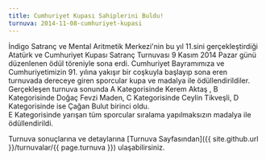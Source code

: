 ```yaml
---
title: Cumhuriyet Kupası Sahiplerini Buldu!
turnuva: 2014-11-08-cumhuriyet-kupasi
---
```


İndigo Satranç ve Mental Aritmetik Merkezi'nin bu yıl 11.sini gerçekleştirdiği Atatürk ve Cumhuriyet Kupası Satranç Turnuvası 9 Kasım 2014 Pazar günü düzenlenen ödül töreniyle sona erdi. Cumhuriyet Bayramımıza ve Cumhuriyetimizin 91. yılına yakışır bir coşkuyla başlayıp sona eren turnuvada dereceye giren sporcular kupa ve madalya ile ödüllendirildiler. Gerçekleşen turnuva sonunda A Kategorisinde Kerem Aktaş , B Kategorisinde Doğaç Fevzi Maden, C Kategorisinde Ceylin Tikveşli, D Kategorisinde ise Çağan Bulut birinci oldu.  
E Kategorisinde yarışan tüm sporcular sıralama yapılmaksızın madalya ile ödüllendirildi.

Turnuva sonuçlarına ve detaylarına [Turnuva Sayfasından]({{ site.github.url }}/turnuvalar/{{ page.turnuva }}) ulaşabilirsiniz.  
